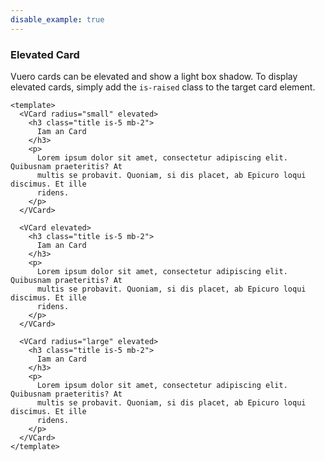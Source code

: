 ```yaml
---
disable_example: true
---
```


### Elevated Card

Vuero cards can be elevated and show a light box shadow.
To display elevated cards, simply add the `is-raised`
class to the target card element.

<!--code-->

```vue
<template>
  <VCard radius="small" elevated>
    <h3 class="title is-5 mb-2">
      Iam an Card
    </h3>
    <p>
      Lorem ipsum dolor sit amet, consectetur adipiscing elit. Quibusnam praeteritis? At
      multis se probavit. Quoniam, si dis placet, ab Epicuro loqui discimus. Et ille
      ridens.
    </p>
  </VCard>

  <VCard elevated>
    <h3 class="title is-5 mb-2">
      Iam an Card
    </h3>
    <p>
      Lorem ipsum dolor sit amet, consectetur adipiscing elit. Quibusnam praeteritis? At
      multis se probavit. Quoniam, si dis placet, ab Epicuro loqui discimus. Et ille
      ridens.
    </p>
  </VCard>

  <VCard radius="large" elevated>
    <h3 class="title is-5 mb-2">
      Iam an Card
    </h3>
    <p>
      Lorem ipsum dolor sit amet, consectetur adipiscing elit. Quibusnam praeteritis? At
      multis se probavit. Quoniam, si dis placet, ab Epicuro loqui discimus. Et ille
      ridens.
    </p>
  </VCard>
</template>
```

<!--/code-->

